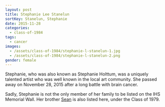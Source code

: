```yaml
---
layout: post
title: Stephanie Lee Stanelun
sortKey: Stanelun, Stephanie
date: 2015-11-28
categories:
  - class-of-1984
tags:
  - cancer
images:
  - /assets/class-of-1984/stephanie-l-stanelun-1.jpg
  - /assets/class-of-1984/stephanie-l-stanelun-2.png
gender: female
---
```

Stephanie, who was also known as Stephanie Holttum, was a uniquely talented artist who was well known in the local art community. She passed away on November 28, 2015 after a long battle with brain cancer.

Sadly, Stephanie is not the only member of her family to be listed on the IHS Memorial Wall. Her brother [Sean](https://ihsmemorial.org/class-of-1979/sean-michael-stanelun/) is also listed here, under the Class of 1979.